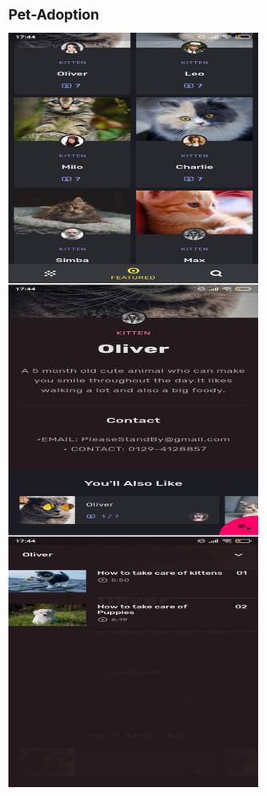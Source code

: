 # Pet-Adoption

<img src = "1.jpg"  width="500" height="500">
<img src = "2.jpg"  width="500" height="500">
<img src = "3.jpg"  width="500" height="500">

